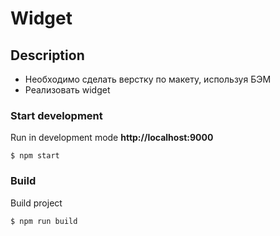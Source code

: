 # Widget

## Description

* Необходимо сделать верстку по макету, используя БЭМ
* Реализовать widget

### Start development
Run in development mode **http://localhost:9000**

```
$ npm start

```
### Build
Build project

```
$ npm run build

```
